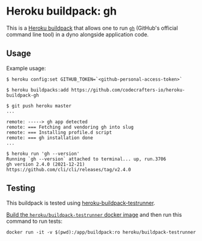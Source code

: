 Heroku buildpack: gh
=========================

This is a [Heroku buildpack](http://devcenter.heroku.com/articles/buildpacks) that
allows one to run [`gh`](https://github.com/cli/cli) (GitHub's official command line tool) in a dyno 
alongside application code.

Usage
-----

Example usage:

    $ heroku config:set GITHUB_TOKEN=`<github-personal-access-token>`

    $ heroku buildpacks:add https://github.com/codecrafters-io/heroku-buildpack-gh

    $ git push heroku master
    ...

    remote: -----> gh app detected
    remote: === Fetching and vendoring gh into slug
    remote: === Installing profile.d script
    remote: === gh installation done
    ...

    $ heroku run 'gh --version'
    Running `gh --version` attached to terminal... up, run.3706
    gh version 2.4.0 (2021-12-21)
    https://github.com/cli/cli/releases/tag/v2.4.0

Testing
-------

This buildpack is tested using [heroku-buildpack-testrunner](https://github.com/heroku/heroku-buildpack-testrunner).

[Build the `heroku/buildpack-testrunner` docker image](https://github.com/heroku/heroku-buildpack-testrunner#docker-usage) 
and then run this command to run tests: 

```shell
docker run -it -v $(pwd):/app/buildpack:ro heroku/buildpack-testrunner
```
